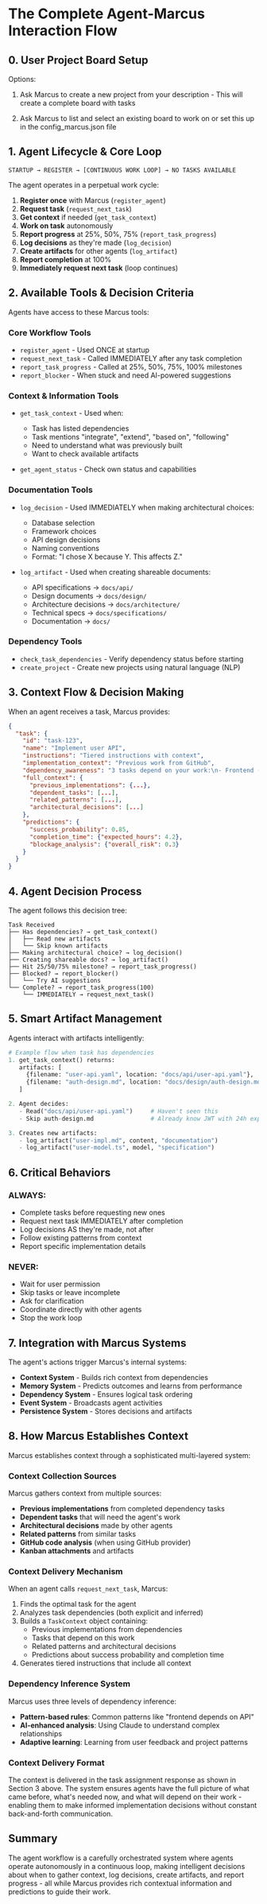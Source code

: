 # The Complete Agent-Marcus Interaction Flow

## 0. User Project Board Setup
Options:

1. Ask Marcus to create a new project from your description - This will create a complete board with tasks

2. Ask Marcus to list and select an existing board to work on or set this up in the config_marcus.json file

## 1. Agent Lifecycle & Core Loop

```
STARTUP → REGISTER → [CONTINUOUS WORK LOOP] → NO TASKS AVAILABLE
```

The agent operates in a perpetual work cycle:
1. **Register once** with Marcus (`register_agent`)
2. **Request task** (`request_next_task`)
3. **Get context** if needed (`get_task_context`)
4. **Work on task** autonomously
5. **Report progress** at 25%, 50%, 75% (`report_task_progress`)
6. **Log decisions** as they're made (`log_decision`)
7. **Create artifacts** for other agents (`log_artifact`)
8. **Report completion** at 100%
9. **Immediately request next task** (loop continues)

## 2. Available Tools & Decision Criteria

Agents have access to these Marcus tools:

### Core Workflow Tools
- `register_agent` - Used ONCE at startup
- `request_next_task` - Called IMMEDIATELY after any task completion
- `report_task_progress` - Called at 25%, 50%, 75%, 100% milestones
- `report_blocker` - When stuck and need AI-powered suggestions

### Context & Information Tools
- `get_task_context` - Used when:
  - Task has listed dependencies
  - Task mentions "integrate", "extend", "based on", "following"
  - Need to understand what was previously built
  - Want to check available artifacts

- `get_agent_status` - Check own status and capabilities

### Documentation Tools
- `log_decision` - Used IMMEDIATELY when making architectural choices:
  - Database selection
  - Framework choices
  - API design decisions
  - Naming conventions
  - Format: "I chose X because Y. This affects Z."

- `log_artifact` - Used when creating shareable documents:
  - API specifications → `docs/api/`
  - Design documents → `docs/design/`
  - Architecture decisions → `docs/architecture/`
  - Technical specs → `docs/specifications/`
  - Documentation → `docs/`

### Dependency Tools
- `check_task_dependencies` - Verify dependency status before starting
- `create_project` - Create new projects using natural language (NLP)

## 3. Context Flow & Decision Making

When an agent receives a task, Marcus provides:

```json
{
  "task": {
    "id": "task-123",
    "name": "Implement user API",
    "instructions": "Tiered instructions with context",
    "implementation_context": "Previous work from GitHub",
    "dependency_awareness": "3 tasks depend on your work:\n- Frontend (needs: REST endpoints)\n- Mobile (needs: JWT auth)",
    "full_context": {
      "previous_implementations": {...},
      "dependent_tasks": [...],
      "related_patterns": [...],
      "architectural_decisions": [...]
    },
    "predictions": {
      "success_probability": 0.85,
      "completion_time": {"expected_hours": 4.2},
      "blockage_analysis": {"overall_risk": 0.3}
    }
  }
}
```

## 4. Agent Decision Process

The agent follows this decision tree:

```
Task Received
├── Has dependencies? → get_task_context()
│   ├── Read new artifacts
│   └── Skip known artifacts
├── Making architectural choice? → log_decision()
├── Creating shareable docs? → log_artifact()
├── Hit 25/50/75% milestone? → report_task_progress()
├── Blocked? → report_blocker()
│   └── Try AI suggestions
└── Complete? → report_task_progress(100)
    └── IMMEDIATELY → request_next_task()
```

## 5. Smart Artifact Management

Agents interact with artifacts intelligently:

```python
# Example flow when task has dependencies
1. get_task_context() returns:
   artifacts: [
     {filename: "user-api.yaml", location: "docs/api/user-api.yaml"},
     {filename: "auth-design.md", location: "docs/design/auth-design.md"}
   ]

2. Agent decides:
   - Read("docs/api/user-api.yaml")     # Haven't seen this
   - Skip auth-design.md                # Already know JWT with 24h expiry

3. Creates new artifacts:
   - log_artifact("user-impl.md", content, "documentation")
   - log_artifact("user-model.ts", model, "specification")
```

## 6. Critical Behaviors

### ALWAYS:
- Complete tasks before requesting new ones
- Request next task IMMEDIATELY after completion
- Log decisions AS they're made, not after
- Follow existing patterns from context
- Report specific implementation details

### NEVER:
- Wait for user permission
- Skip tasks or leave incomplete
- Ask for clarification
- Coordinate directly with other agents
- Stop the work loop

## 7. Integration with Marcus Systems

The agent's actions trigger Marcus's internal systems:
- **Context System** - Builds rich context from dependencies
- **Memory System** - Predicts outcomes and learns from performance
- **Dependency System** - Ensures logical task ordering
- **Event System** - Broadcasts agent activities
- **Persistence System** - Stores decisions and artifacts

## 8. How Marcus Establishes Context

Marcus establishes context through a sophisticated multi-layered system:

### Context Collection Sources
Marcus gathers context from multiple sources:
- **Previous implementations** from completed dependency tasks
- **Dependent tasks** that will need the agent's work
- **Architectural decisions** made by other agents
- **Related patterns** from similar tasks
- **GitHub code analysis** (when using GitHub provider)
- **Kanban attachments** and artifacts

### Context Delivery Mechanism
When an agent calls `request_next_task`, Marcus:
1. Finds the optimal task for the agent
2. Analyzes task dependencies (both explicit and inferred)
3. Builds a `TaskContext` object containing:
   - Previous implementations from dependencies
   - Tasks that depend on this work
   - Related patterns and architectural decisions
   - Predictions about success probability and completion time
4. Generates tiered instructions that include all context

### Dependency Inference System
Marcus uses three levels of dependency inference:
- **Pattern-based rules**: Common patterns like "frontend depends on API"
- **AI-enhanced analysis**: Using Claude to understand complex relationships
- **Adaptive learning**: Learning from user feedback and project patterns

### Context Delivery Format
The context is delivered in the task assignment response as shown in Section 3 above. The system ensures agents have the full picture of what came before, what's needed now, and what will depend on their work - enabling them to make informed implementation decisions without constant back-and-forth communication.

## Summary

The agent workflow is a carefully orchestrated system where agents operate autonomously in a continuous loop, making intelligent decisions about when to gather context, log decisions, create artifacts, and report progress - all while Marcus provides rich contextual information and predictions to guide their work.
